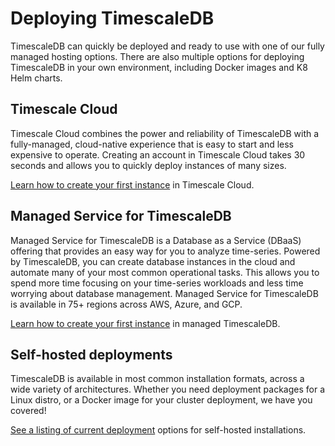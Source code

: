 # Deploying TimescaleDB

TimescaleDB can quickly be deployed and ready to use with one of our
fully managed hosting options. There are also multiple options for
deploying TimescaleDB in your own environment, including Docker images
and K8 Helm charts.

## Timescale Cloud

Timescale Cloud combines the power and reliability of TimescaleDB with a
fully-managed, cloud-native experience that is easy to start and less expensive
to operate. Creating an account in Timescale Cloud takes 30 seconds and allows
you to quickly deploy instances of many sizes.

[Learn how to create your first instance][timescale-cloud] in Timescale Cloud.


## Managed Service for TimescaleDB

Managed Service for TimescaleDB is a Database as a Service (DBaaS) offering that provides an easy
way for you to analyze time-series. Powered by TimescaleDB, you can create database
 instances in the cloud and automate many of your most common operational tasks.
 This allows you to spend more time focusing on your time-series workloads and less
 time worrying about database management. Managed Service for TimescaleDB is available in 75+
 regions across AWS, Azure, and GCP.

[Learn how to create your first instance][timescale-mst] in managed TimescaleDB.

## Self-hosted deployments

TimescaleDB is available in most common installation formats, across a wide
variety of architectures. Whether you need deployment packages for a Linux
distro, or a Docker image for your cluster deployment, we have you covered!

[See a listing of current deployment][self-hosted] options for self-hosted installations.


[timescale-cloud]: /how-to-guides/install-timescaledb/installation-cloud/
[timescale-mst]: //how-to-guides/install-timescaledb/installation-mst/
[self-hosted]: /how-to-guides/install-timescaledb/self-hosted/
